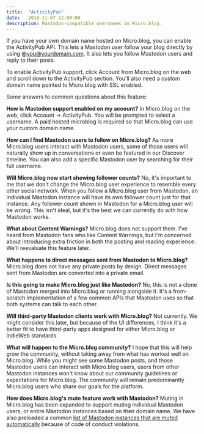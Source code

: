 ```yaml
---
title:  "ActivityPub"
date:   2018-11-07 12:00:00
description: Mastodon-compatible usernames in Micro.blog.
---
```


If you have your own domain name hosted on Micro.blog, you can enable the ActivityPub API. This lets a Mastodon user follow your blog directly by using @you@yourdomain.com. It also lets you follow Mastodon users and reply to their posts.

To enable ActivityPub support, click Account from Micro.blog on the web and scroll down to the ActivityPub section. You'll also need a custom domain name pointed to Micro.blog with SSL enabled.

Some answers to common questions about this feature:

**How is Mastodon support enabled on my account?** In Micro.blog on the web, click Account → ActivityPub. You will be prompted to select a username. A paid hosted microblog is required so that Micro.blog can use your custom domain name.

**How can I find Mastodon users to follow on Micro.blog?** As more Micro.blog users interact with Mastodon users, some of those users will naturally show up in conversations or even be featured in our Discover timeline. You can also add a specific Mastodon user by searching for their full username.

**Will Micro.blog now start showing follower counts?** No, it's important to me that we don't change the Micro.blog user experience to resemble every other social network. When you follow a Micro.blog user from Mastodon, an individual Mastodon instance will have its own follower count just for that instance. Any follower count shown in Mastodon for a Micro.blog user will be wrong. This isn't ideal, but it's the best we can currently do with how Mastodon works.

**What about Content Warnings?** Micro.blog does not support them. I've heard from Mastodon fans who like Content Warnings, but I'm concerned about introducing extra friction in both the posting and reading experience. We'll reevaluate this feature later.

**What happens to direct messages sent from Mastodon to Micro.blog?** Micro.blog does not have any private posts by design. Direct messages sent from Mastodon are converted into a private email.

**Is this going to make Micro.blog just like Mastodon?** No, this is not a clone of Mastodon merged into Micro.blog or running alongside it. It's a from-scratch implementation of a few common APIs that Mastodon uses so that both systems can talk to each other.

**Will third-party Mastodon clients work with Micro.blog?** Not currently. We might consider this later, but because of the UI differences, I think it's a better fit to have third-party apps designed for either Micro.blog or IndieWeb standards.

**What will happen to the Micro.blog community?** I hope that this will help grow the community, without taking away from what has worked well on Micro.blog. While you might see some Mastodon posts, and those Mastodon users can interact with Micro.blog users, users from other Mastodon instances won't know about our community guidelines or expectations for Micro.blog. The community will remain predominantly Micro.blog users who share our goals for the platform.

**How does Micro.blog's mute feature work with Mastodon?** Muting in Micro.blog has been expanded to support muting individual Mastodon users, or entire Mastodon instances based on their domain name. We have also preloaded a common [list of Mastodon instances that are muted automatically](https://github.com/tootcafe/blocked-instances) because of code of conduct violations.